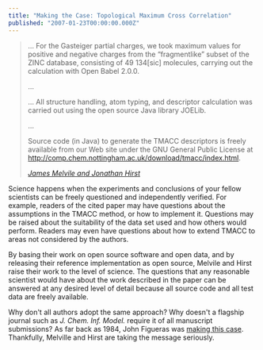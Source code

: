 ```yaml
---
title: "Making the Case: Topological Maximum Cross Correlation"
published: "2007-01-23T00:00:00.000Z"
---
```


> ... For the Gasteiger partial charges, we took maximum values for positive and negative charges from the “fragmentlike” subset of the ZINC database, consisting of 49 134[sic] molecules, carrying out the calculation with Open Babel 2.0.0.
>
> ...
>
> ... All structure handling, atom typing, and descriptor calculation was carried out using the open source Java library JOELib.
>
> ...
>
> Source code (in Java) to generate the TMACC descriptors is freely available from our Web site under the GNU General Public License at <a href="http://comp.chem.nottingham.ac.uk/download/tmacc/index.html">http://comp.chem.nottingham.ac.uk/download/tmacc/index.html</a>.
>
><cite>[James Melvile and Jonathan Hirst](http://dx.doi.org/10.1021/ci6004178)</cite>

Science happens when the experiments and conclusions of your fellow scientists can be freely questioned and independently verified. For example, readers of the cited paper may have questions about the assumptions in the TMACC method, or how to implement it. Questions may be raised about the suitability of the data set used and how others would perform. Readers may even have questions about how to extend TMACC to areas not considered by the authors.

By basing their work on open source software and open data, and by releasing their reference implementation as open source, Melvile and Hirst raise their work to the level of science. The questions that any reasonable scientist would have about the work described in the paper can be answered at any desired level of detail because all source code and all test data are freely available.

Why don't all authors adopt the same approach? Why doesn't a flagship journal such as <em>J. Chem. Inf. Model.</em> require it of all manuscript submissions? As far back as 1984, John Figueras was <a href="http://depth-first.com/articles/2006/08/23/readily-available-without-infringements-or-restrictions">making this case</a>. Thankfully, Melville and Hirst are taking the message seriously.